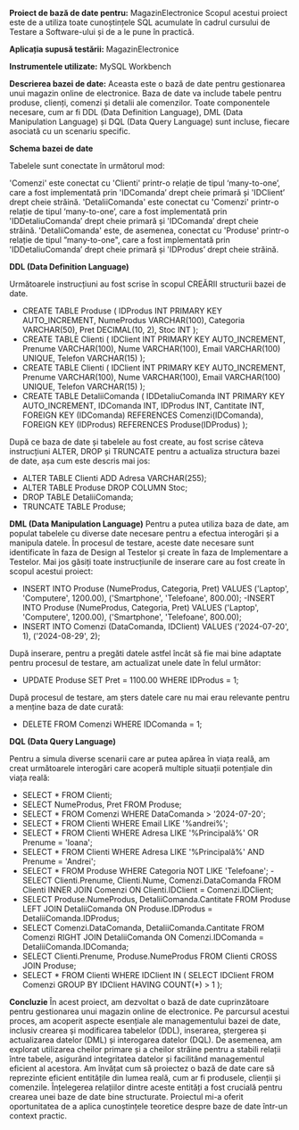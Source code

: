 **Proiect de bază de date pentru:** MagazinElectronice
Scopul acestui proiect este de a utiliza toate cunoștințele SQL acumulate în cadrul cursului de Testare a Software-ului și de a le pune în practică.

**Aplicația supusă testării:** MagazinElectronice

**Instrumentele utilizate:** MySQL Workbench

**Descrierea bazei de date:** Aceasta este o bază de date pentru gestionarea unui magazin online de electronice. Baza de date va include tabele pentru produse, clienți, comenzi și detalii ale comenzilor. Toate componentele necesare, cum ar fi DDL (Data Definition Language), DML (Data Manipulation Language) și DQL (Data Query Language) sunt incluse, fiecare asociată cu un scenariu specific.

**Schema bazei de date**

Tabelele sunt conectate în următorul mod:

'Comenzi' este conectat cu 'Clienti' printr-o relație de tipul ‘many-to-one’, care a fost implementată prin 'IDComanda’ drept cheie primară și 'IDClient’ drept cheie străină.
'DetaliiComanda' este conectat cu 'Comenzi' printr-o relație de tipul ‘many-to-one’, care a fost implementată prin 'IDDetaliuComanda’ drept cheie primară și 'IDComanda’ drept cheie străină. 'DetaliiComanda' este, de asemenea, conectat cu 'Produse' printr-o relație de tipul ”many-to-one", care a fost implementată prin 'IDDetaliuComanda’ drept cheie primară și 'IDProdus’ drept cheie străină.

**DDL (Data Definition Language)**

Următoarele instrucțiuni au fost scrise în scopul CREĂRII structurii bazei de date. 
- CREATE TABLE Produse (
    IDProdus INT PRIMARY KEY AUTO_INCREMENT,
    NumeProdus VARCHAR(100),
    Categoria VARCHAR(50),
    Pret DECIMAL(10, 2),
    Stoc INT
);
- CREATE TABLE Clienti (
    IDClient INT PRIMARY KEY AUTO_INCREMENT,
    Prenume VARCHAR(100),
    Nume VARCHAR(100),
    Email VARCHAR(100) UNIQUE,
    Telefon VARCHAR(15)
);
- CREATE TABLE Clienti (
    IDClient INT PRIMARY KEY AUTO_INCREMENT,
    Prenume VARCHAR(100),
    Nume VARCHAR(100),
    Email VARCHAR(100) UNIQUE,
    Telefon VARCHAR(15)
);
- CREATE TABLE DetaliiComanda (
    IDDetaliuComanda INT PRIMARY KEY AUTO_INCREMENT,
    IDComanda INT,
    IDProdus INT,
    Cantitate INT,
    FOREIGN KEY (IDComanda) REFERENCES Comenzi(IDComanda),
    FOREIGN KEY (IDProdus) REFERENCES Produse(IDProdus)
);


După ce baza de date și tabelele au fost create, au fost scrise câteva instrucțiuni ALTER, DROP și TRUNCATE pentru a actualiza structura bazei de date, așa cum este descris mai jos:
- ALTER TABLE Clienti
ADD Adresa VARCHAR(255);
- ALTER TABLE Produse
DROP COLUMN Stoc;
- DROP TABLE DetaliiComanda;
- TRUNCATE TABLE Produse;


**DML (Data Manipulation Language)**
Pentru a putea utiliza baza de date, am populat tabelele cu diverse date necesare pentru a efectua interogări și a manipula datele. În procesul de testare, aceste date necesare sunt identificate în faza de Design al Testelor și create în faza de Implementare a Testelor. Mai jos găsiți toate instrucțiunile de inserare care au fost create în scopul acestui proiect:
- INSERT INTO Produse (NumeProdus, Categoria, Pret)
VALUES 
    ('Laptop', 'Computere', 1200.00),
    ('Smartphone', 'Telefoane', 800.00);
-INSERT INTO Produse (NumeProdus, Categoria, Pret)
VALUES 
    ('Laptop', 'Computere', 1200.00),
    ('Smartphone', 'Telefoane', 800.00);
- INSERT INTO Comenzi (DataComanda, IDClient)
VALUES 
    ('2024-07-20', 1),
    ('2024-08-29', 2);

După inserare, pentru a pregăti datele astfel încât să fie mai bine adaptate pentru procesul de testare, am actualizat unele date în felul următor:
- UPDATE Produse 
SET Pret = 1100.00 
WHERE IDProdus = 1;

După procesul de testare, am șters datele care nu mai erau relevante pentru a menține baza de date curată:
- DELETE FROM Comenzi WHERE IDComanda = 1;

**DQL (Data Query Language)**

Pentru a simula diverse scenarii care ar putea apărea în viața reală, am creat următoarele interogări care acoperă multiple situații potențiale din viața reală:
- SELECT * FROM Clienti;
- SELECT NumeProdus, Pret FROM Produse;
- SELECT * FROM Comenzi 
WHERE DataComanda > '2024-07-20';
- SELECT * FROM Clienti 
WHERE Email LIKE '%andrei%';
- SELECT * FROM Clienti 
WHERE Adresa LIKE '%Principală%' OR Prenume = 'Ioana';
- SELECT * FROM Clienti 
WHERE Adresa LIKE '%Principală%' AND Prenume = 'Andrei';
- SELECT * FROM Produse 
WHERE Categoria NOT LIKE 'Telefoane';
-SELECT Clienti.Prenume, Clienti.Nume, Comenzi.DataComanda
FROM Clienti
INNER JOIN Comenzi ON Clienti.IDClient = Comenzi.IDClient;
- SELECT Produse.NumeProdus, DetaliiComanda.Cantitate
FROM Produse
LEFT JOIN DetaliiComanda ON Produse.IDProdus = DetaliiComanda.IDProdus;
- SELECT Comenzi.DataComanda, DetaliiComanda.Cantitate
FROM Comenzi
RIGHT JOIN DetaliiComanda ON Comenzi.IDComanda = DetaliiComanda.IDComanda;
- SELECT Clienti.Prenume, Produse.NumeProdus
FROM Clienti
CROSS JOIN Produse;
- SELECT * FROM Clienti 
WHERE IDClient IN (
    SELECT IDClient 
    FROM Comenzi 
    GROUP BY IDClient 
    HAVING COUNT(*) > 1
);

**Concluzie**
În acest proiect, am dezvoltat o bază de date cuprinzătoare pentru gestionarea unui magazin online de electronice. Pe parcursul acestui proces, am acoperit aspecte esențiale ale managementului bazei de date, inclusiv crearea și modificarea tabelelor (DDL), inserarea, ștergerea și actualizarea datelor (DML) și interogarea datelor (DQL). De asemenea, am explorat utilizarea cheilor primare și a cheilor străine pentru a stabili relații între tabele, asigurând integritatea datelor și facilitând managementul eficient al acestora.
Am învățat cum să proiectez o bază de date care să reprezinte eficient entitățile din lumea reală, cum ar fi produsele, clienții și comenzile. Înțelegerea relațiilor dintre aceste entități a fost crucială pentru crearea unei baze de date bine structurate.
Proiectul mi-a oferit oportunitatea de a aplica cunoștințele teoretice despre baze de date într-un context practic.

